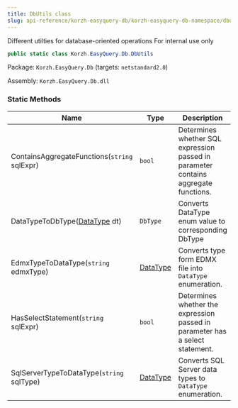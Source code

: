 ```yaml
---
title: DbUtils class
slug: api-reference/korzh-easyquery-db/korzh-easyquery-db-namespace/dbutils-class
---
```

Different utilties for database-oriented operations  For internal use only
```csharp
public static class Korzh.EasyQuery.Db.DbUtils

```
Package: `Korzh.EasyQuery.Db` (targets: `netstandard2.0`)

Assembly: `Korzh.EasyQuery.Db.dll`

### Static Methods

| Name | Type | Description | 
| --- | --- | --- | 
| ContainsAggregateFunctions(`string` sqlExpr) | `bool` | Determines whether SQL expression passed in parameter contains aggregate functions. | 
| DataTypeToDbType([DataType](/api-reference/easydata-core/easydata-namespace/datatype-enum) dt) | `DbType` | Converts DataType enum value to corresponding DbType | 
| EdmxTypeToDataType(`string` edmxType) | [DataType](/api-reference/easydata-core/easydata-namespace/datatype-enum) | Converts type form EDMX file into `DataType` enumeration. | 
| HasSelectStatement(`string` sqlExpr) | `bool` | Determines whether the expression passed in parameter has a select statement. | 
| SqlServerTypeToDataType(`string` sqlType) | [DataType](/api-reference/easydata-core/easydata-namespace/datatype-enum) | Converts SQL Server data types to `DataType` enumeration. |